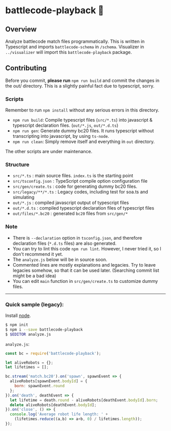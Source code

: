 # battlecode-playback 📼

## Overview
  Analyze battlecode match files programmatically.
  This is written in Typescript and imports `battlecode-schema` in `/schema`. Visualizer in `../visualizer` will import this `battlecode-playback` package.


## Contributing
Before you commit, **please run** `npm run build` and commit the changes in the out/ directory. 
This is a slightly painful fact due to typescript, sorry.


### Scripts
Remember to run `npm install` without any serious errors in this directory.

 * `npm run build`: Compile typescript files (`src/*.ts`) into javascript & typescript declaration files. (`out/*.js`, `out/*.d.ts`)
 * `npm run gen`: Generate dummy bc20 files. It runs typescript without transcripting into javascript, by using `ts-node`.
 * `npm run clean`: Simply remove itself and everything in `out` directory.

The other scripts are under maintenance.


### Structure
  * `src/*.ts` : main source files. `index.ts` is the starting point
  * `src/tsconfig.json` : TypeScript compile option configuration file
  * `src/gen/create.ts` : code for generating dummy bc20 files.
  * `src/legacy/**/*.ts` : Legacy codes, including test for soa.ts and simulating
  * `out/*.js` : compiled javascript output of typescript files
  * `out/*.d.ts` : compiled typescript declaration files of typescript files
  * `out/files/*.bc20` : generated `bc20` files from `src/gen/*`

  
### Note
  * There is `--declaration` option in `tsconfig.json`, and therefore declaration files (`*.d.ts` files) are also generated.
  * You can try to lint this code `npm run lint`. However, I never tried it, so I don't recommend it yet.
  * The `analyze.js` below will be in source soon.
  * Commented lines are mostly explanations and legacies. Try to leave legacies somehow, so that it can be used later. (Searching commit list might be a bad idea)
  * You can edit `main` function in `src/gen/create.ts` to customize dummy files.

---

### Quick sample (legacy):
Install [node](nodejs.org).

```sh
$ npm init
$ npm i --save battlecode-playback
$ $EDITOR analyze.js
```

`analyze.js`:

```js
const bc = require('battlecode-playback');

let aliveRobots = {};
let lifetimes = [];

bc.stream('match.bc20').on('spawn', spawnEvent => {
  aliveRobots[spawnEvent.bodyId] = {
    born: spawnEvent.round
  };
}).on('death', deathEvent => {
  let lifetime = death.round - aliveRobots[deathEvent.bodyId].born;
  delete aliveRobots[deathEvent.bodyId];
}).on('close', () => {
  console.log('Average robot life length: ' +
    (lifetimes.reduce((a,b) => a+b, 0) / lifetimes.length));
});
```
